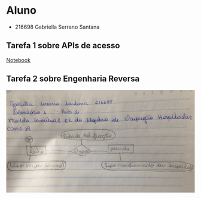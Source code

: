 # Aluno
* 216698 Gabriella Serrano Santana
## Tarefa 1 sobre APIs de acesso
[Notebook](https://colab.research.google.com/drive/1m6pFTRG3D-KvQriJ7m-vVD6ayyLZge-x?usp=sharing)
## Tarefa 2 sobre Engenharia Reversa
![Modelo Conceitual](image/Modelo-conceitual-fonte-de-dados.jpeg)

